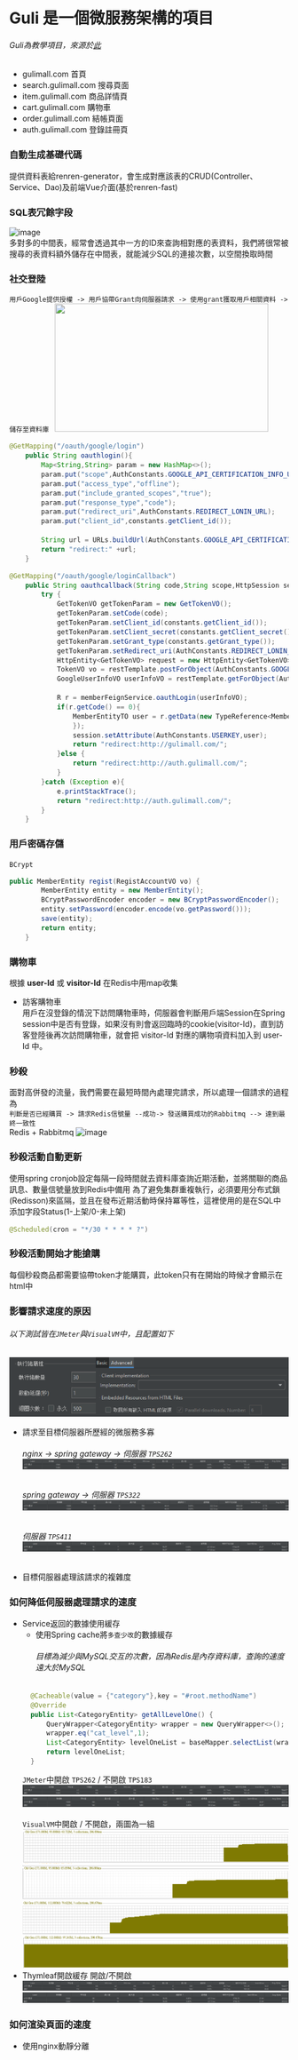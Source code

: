 # Guli 是一個微服務架構的項目
###### Guli為教學項目，來源於[此](https://www.youtube.com/playlist?list=PLmOn9nNkQxJEwPjhNwGliP_bw3RjkgFCf)
* gulimall.com 首頁
* search.gulimall.com 搜尋頁面
* item.gulimall.com 商品詳情頁
* cart.gulimall.com 購物車
* order.gulimall.com 結帳頁面
* auth.gulimall.com 登錄註冊頁
### 自動生成基礎代碼
提供資料表給renren-generator，會生成對應該表的CRUD(Controller、Service、Dao)及前端Vue介面(基於renren-fast)
### SQL表冗餘字段
![image](https://user-images.githubusercontent.com/44454920/134792882-a6e4df8b-c6e8-46b0-887a-48897222581f.png)</br>
多對多的中間表，經常會透過其中一方的ID來查詢相對應的表資料，我們將很常被搜尋的表資料額外儲存在中間表，就能減少SQL的連接次數，以空間換取時間
### 社交登陸
`用戶Google提供授權 -> 用戶協帶Grant向伺服器請求 -> 使用grant獲取用戶相關資料 -> 儲存至資料庫 `
<img width="385" height="231"  src="https://miro.medium.com/max/1225/1*SEt7MeJZP3Hxioirj4VMuQ.png" >
```java 
@GetMapping("/oauth/google/login")
    public String oauthlogin(){
        Map<String,String> param = new HashMap<>();
        param.put("scope",AuthConstants.GOOGLE_API_CERTIFICATION_INFO_URL);
        param.put("access_type","offline");
        param.put("include_granted_scopes","true");
        param.put("response_type","code");
        param.put("redirect_uri",AuthConstants.REDIRECT_LONIN_URL);
        param.put("client_id",constants.getClient_id());

        String url = URLs.buildUrl(AuthConstants.GOOGLE_API_CERTIFICATION_PAGE_URL,param);
        return "redirect:" +url;
    }
```
``` java
@GetMapping("/oauth/google/loginCallback")
    public String oauthcallback(String code,String scope,HttpSession session){
        try {
            GetTokenVO getTokenParam = new GetTokenVO();
            getTokenParam.setCode(code);
            getTokenParam.setClient_id(constants.getClient_id());
            getTokenParam.setClient_secret(constants.getClient_secret());
            getTokenParam.setGrant_type(constants.getGrant_type());
            getTokenParam.setRedirect_uri(AuthConstants.REDIRECT_LONIN_URL);
            HttpEntity<GetTokenVO> request = new HttpEntity<GetTokenVO>(getTokenParam);
            TokenVO vo = restTemplate.postForObject(AuthConstants.GOOGLE_GET_TOKEN_URL,request,TokenVO.class);
            GoogleUserInfoVO userInfoVO = restTemplate.getForObject(AuthConstants.GOOGLE_API_INFO_URL+"?access_token="+vo.getAccess_token() ,GoogleUserInfoVO.class);

            R r = memberFeignService.oauthLogin(userInfoVO);
            if(r.getCode() == 0){
                MemberEntityTO user = r.getData(new TypeReference<MemberEntityTO>() {
                });
                session.setAttribute(AuthConstants.USERKEY,user);
                return "redirect:http://gulimall.com/";
            }else {
                return "redirect:http://auth.gulimall.com/";
            }
        }catch (Exception e){
            e.printStackTrace();
            return "redirect:http://auth.gulimall.com/";
        }
    }
```
### 用戶密碼存儲
`BCrypt`
```java
public MemberEntity regist(RegistAccountVO vo) {
        MemberEntity entity = new MemberEntity();
        BCryptPasswordEncoder encoder = new BCryptPasswordEncoder();
        entity.setPassword(encoder.encode(vo.getPassword()));
        save(entity);
        return entity;
    }
```
### 購物車
根據 **user-Id** 或 **visitor-Id** 在Redis中用map收集
* 訪客購物車 </br>
  用戶在沒登錄的情況下訪問購物車時，伺服器會判斷用戶端Session在Spring session中是否有登錄，如果沒有則會返回臨時的cookie(visitor-Id)，直到訪客登陸後再次訪問購物車，就會把 visitor-Id 對應的購物項資料加入到 user-Id 中。

### 秒殺
面對高併發的流量，我們需要在最短時間內處理完請求，所以處理一個請求的過程為</br>
`判斷是否已經購買 -> 請求Redis信號量 --成功-> 發送購買成功的Rabbitmq --> 達到最終一致性`</br>
Redis + Rabbitmq
![image](https://user-images.githubusercontent.com/44454920/134794870-86418dab-5c38-4225-9f4a-2042f9d08c10.png)
### 秒殺活動自動更新
使用spring cronjob設定每隔一段時間就去資料庫查詢近期活動，並將關聯的商品訊息、數量信號量放到Redis中備用
為了避免集群重複執行，必須要用分布式鎖(Redisson)來區隔，並且在發布近期活動時保持冪等性，這裡使用的是在SQL中添加字段Status(1-上架/0-未上架)
```java
@Scheduled(cron = "*/30 * * * * ?")
```
### 秒殺活動開始才能搶購
每個秒殺商品都需要協帶token才能購買，此token只有在開始的時候才會顯示在html中
### 影響請求速度的原因
###### 以下測試皆在`JMeter`與`VisualVM`中，且配置如下</br>
  ![image](https://github.com/day20180721/Guli/blob/dev/images/配置.png)
* 請求至目標伺服器所歷經的微服務多寡</br>
  ###### nginx -> spring gateway -> 伺服器 `TPS262`  ![image](https://github.com/day20180721/Guli/blob/dev/images/cache.png)
  ###### spring gateway -> 伺服器 `TPS322` ![image](https://github.com/day20180721/Guli/blob/dev/images/gateway.png)
  ###### 伺服器 `TPS411` ![image](https://github.com/day20180721/Guli/blob/dev/images/direct.png)
* 目標伺服器處理該請求的複雜度

### 如何降低伺服器處理請求的速度
* Service返回的數據使用緩存
  * 使用Spring cache將`多查少改`的數據緩存</br>
    ###### 目標為減少與MySQL交互的次數，因為Redis是內存資料庫，查詢的速度遠大於MySQL
  ```java
    @Cacheable(value = {"category"},key = "#root.methodName")
    @Override
    public List<CategoryEntity> getAllLevelOne() {
        QueryWrapper<CategoryEntity> wrapper = new QueryWrapper<>();
        wrapper.eq("cat_level",1);
        List<CategoryEntity> levelOneList = baseMapper.selectList(wrapper);
        return levelOneList;
    }
  ```
  `JMeter`中開啟 `TPS262` / 不開啟 `TPS183`
  ![image](https://github.com/day20180721/Guli/blob/dev/images/cache.png)
  ![image](https://github.com/day20180721/Guli/blob/dev/images/nocache.png)
  </br>
  </br>
  `VisualVM`中開啟 / 不開啟，兩圖為一組
  ![image](https://github.com/day20180721/Guli/blob/dev/images/cache-jvm-1.png)
  ![image](https://github.com/day20180721/Guli/blob/dev/images/cache-jvm-2.png)
  </br>
  ![image](https://github.com/day20180721/Guli/blob/dev/images/nocache-jvm-1.png)
  ![image](https://github.com/day20180721/Guli/blob/dev/images/nocache-jvm-2.png)
* Thymleaf開啟緩存
  開啟/不開啟
  ![image](https://github.com/day20180721/Guli/blob/dev/images/cache.png)
  ![image](https://github.com/day20180721/Guli/blob/dev/images/cache-thymleaf.png)

### 如何渲染頁面的速度
* 使用nginx動靜分離
